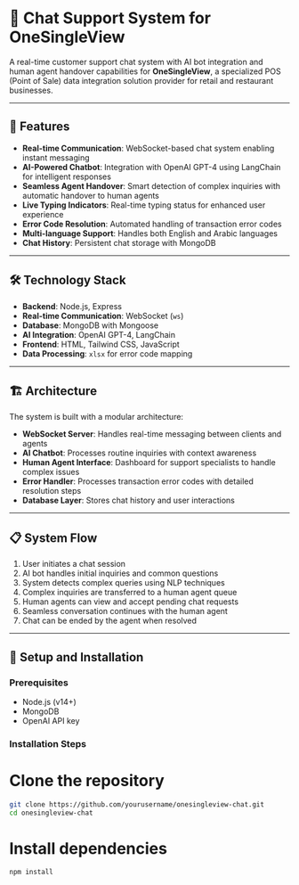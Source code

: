 # 💬 Chat Support System for OneSingleView

A real-time customer support chat system with AI bot integration and human agent handover capabilities for **OneSingleView**, a specialized POS (Point of Sale) data integration solution provider for retail and restaurant businesses.

---

## 🌟 Features

- **Real-time Communication**: WebSocket-based chat system enabling instant messaging  
- **AI-Powered Chatbot**: Integration with OpenAI GPT-4 using LangChain for intelligent responses  
- **Seamless Agent Handover**: Smart detection of complex inquiries with automatic handover to human agents  
- **Live Typing Indicators**: Real-time typing status for enhanced user experience  
- **Error Code Resolution**: Automated handling of transaction error codes  
- **Multi-language Support**: Handles both English and Arabic languages  
- **Chat History**: Persistent chat storage with MongoDB  

---

## 🛠️ Technology Stack

- **Backend**: Node.js, Express  
- **Real-time Communication**: WebSocket (`ws`)  
- **Database**: MongoDB with Mongoose  
- **AI Integration**: OpenAI GPT-4, LangChain  
- **Frontend**: HTML, Tailwind CSS, JavaScript  
- **Data Processing**: `xlsx` for error code mapping  

---

## 🏗️ Architecture

The system is built with a modular architecture:

- **WebSocket Server**: Handles real-time messaging between clients and agents  
- **AI Chatbot**: Processes routine inquiries with context awareness  
- **Human Agent Interface**: Dashboard for support specialists to handle complex issues  
- **Error Handler**: Processes transaction error codes with detailed resolution steps  
- **Database Layer**: Stores chat history and user interactions  

---

## 📋 System Flow

1. User initiates a chat session  
2. AI bot handles initial inquiries and common questions  
3. System detects complex queries using NLP techniques  
4. Complex inquiries are transferred to a human agent queue  
5. Human agents can view and accept pending chat requests  
6. Seamless conversation continues with the human agent  
7. Chat can be ended by the agent when resolved  

---

## 🚀 Setup and Installation

### Prerequisites

- Node.js (v14+)  
- MongoDB  
- OpenAI API key  

### Installation Steps


# Clone the repository
```bash
git clone https://github.com/yourusername/onesingleview-chat.git
cd onesingleview-chat
```
# Install dependencies
```bash
npm install
```
